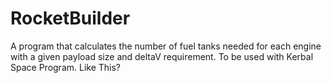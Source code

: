 # RocketBuilder
A program that calculates the number of fuel tanks needed for each engine with a given payload size and deltaV requirement. To be used with Kerbal Space Program.
Like This?